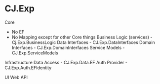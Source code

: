 # CJ.Exp

Core
- No EF
- No Mapping except for other Core things
	Business Logic (services) - Cj.Exp.BusinessLogic
	Data Interfaces - CJ.Exp.DataInterfaces
	Domain Interfaces - CJ.Exp.DomainInterfaces	
	Service Models - CJ.Exp.ServiceModels


Infrastructure
	Data Access - CJ.Exp.Data.EF
	Auth Provider - CJ.Exp.Auth.EFIdentity
		

UI
	Web 
	API